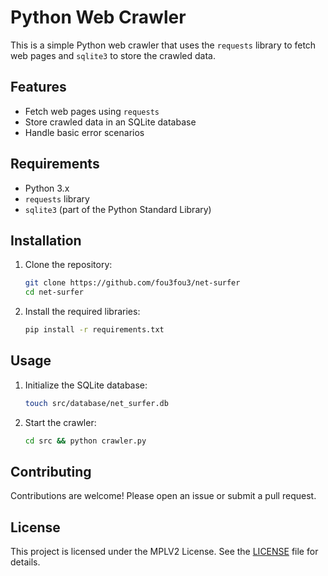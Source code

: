 # Python Web Crawler

This is a simple Python web crawler that uses the `requests` library to fetch web pages and `sqlite3` to store the crawled data.

## Features

- Fetch web pages using `requests`
- Store crawled data in an SQLite database
- Handle basic error scenarios

## Requirements

- Python 3.x
- `requests` library
- `sqlite3` (part of the Python Standard Library)

## Installation

1. Clone the repository:
    ```bash
    git clone https://github.com/fou3fou3/net-surfer
    cd net-surfer
    ```

2. Install the required libraries:
    ```bash
    pip install -r requirements.txt
    ```

## Usage

1. Initialize the SQLite database:
    ```bash
    touch src/database/net_surfer.db
    ```

2. Start the crawler:
    ```bash
    cd src && python crawler.py
    ```
    

## Contributing

Contributions are welcome! Please open an issue or submit a pull request.

## License

This project is licensed under the MPLV2 License. See the [LICENSE](LICENSE) file for details.



